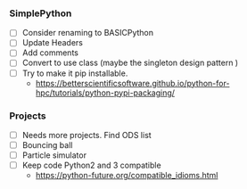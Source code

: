 ### SimplePython
- [ ] Consider renaming to BASICPython
- [ ] Update Headers
- [ ] Add comments
- [ ] Convert to use class (maybe the singleton design pattern <bleck>)
- [ ] Try to make it pip installable.
    - <https://betterscientificsoftware.github.io/python-for-hpc/tutorials/python-pypi-packaging/>

### Projects
- [ ] Needs more projects. Find ODS list 
- [ ] Bouncing ball
- [ ] Particle simulator
- [ ] Keep code Python2 and 3 compatible
    - <https://python-future.org/compatible_idioms.html>

